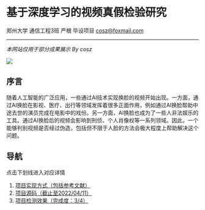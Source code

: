 # 基于深度学习的视频真假检验研究

郑州大学 通信工程3班 严根 毕设项目 cosz@foxmail.com

----------------------------------------------------

*本网站仅用于部分成果展示  By cosz*

![](https://www.z4a.net/images/2022/04/12/fakeortrue.gif)



## 序言

随着人工智能的广泛应用，一些通过AI技术实现换脸的视频开始出现。一方面，通过AI换脸在影视、医疗、出行等领域发挥着很多正面作用，例如通过AI换脸帮助中途去世的演员完成在电影中的戏份。另一方面，AI换脸也成为了一些人非法娱乐的工具。通过AI换脸后的视频会影响到刑侦、个人肖像权等一系列领域。因此，一个能够判别视频是否经过伪造，包括但不限于人脸的方法会极大程度上帮助解决这个问题。



## 导航

点击下划线进入对应详情

1. [项目实现方式（包括参考文献）](https://infwolad.github.io/FMD/methodofachieving)
2. [项目源码（截止至2022/04/11）](https://infwolad.github.io/FMD/codefiles)
3. [项目检测效果（完成度：3/4）](https://infwolad.github.io/FMD/result)

